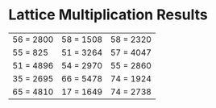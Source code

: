 # Lattice Multiplication Results

|   |   |   |
|---|---|---|
| 56 = 2800 | 58 = 1508 | 58 = 2320 |
| 55 = 825 | 51 = 3264 | 57 = 4047 |
| 51 = 4896 | 54 = 2970 | 55 = 2860 |
| 35 = 2695 | 66 = 5478 | 74 = 1924 |
| 65 = 4810 | 17 = 1649 | 74 = 2738 |
